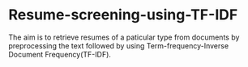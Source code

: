 # Resume-screening-using-TF-IDF
The aim is to retrieve resumes of a paticular type from documents by preprocessing the text followed by using Term-frequency-Inverse Document Frequency(TF-IDF).
